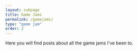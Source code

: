 ```yaml
---
layout: subpage
title: Game Jams
permalink: /gamejams/
type: "game jam"
order: 2
---
```


Here you will find posts about all the game jams I've been to.
